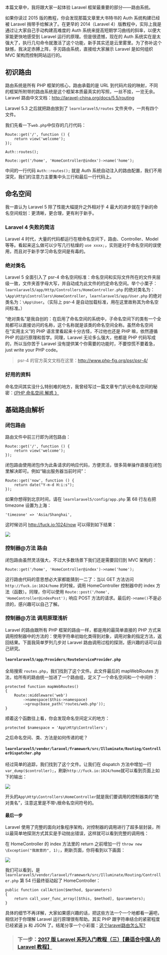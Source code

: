 本篇文章中，我将跟大家一起体验 Laravel 框架最重要的部分——路由系统。

如果你读过 2015 版的教程，你会发现那篇文章里大书特书的 Auth 系统构建已经被 Laravel 捎带手给解决了。在更早的 2014（Laravel 4）版教程中，实际上我是通过让大家自己手动构建高难度的 Auth 系统来提高短期学习曲线的斜率，以便大家能更快地感受到 Laravel 运行的原理。但是很遗憾，现在的 Auth 系统实在是太强大了，执行几句命令就激活了这个功能，新手其实还是云里雾里。为了弥补这个缺憾，我决定赤膊上阵，手刃路由系统，直接给大家展示 Laravel 是如何组织 MVC 架构而控制网站运行的。

## 初识路由
路由系统是所有 PHP 框架的核心，路由承载的是 URL 到代码片段的映射，不同的框架所附带的路由系统是这个框架本质最真实的写照，一丝不挂，一览无余。Laravel 路由中文文档：http://laravel-china.org/docs/5.5/routing

Laravel 5.3 之后就把路由放到了 `learnlaravel5/routes` 文件夹中，一共有四个文件。

我们先看一下`web.php`中仅存的几行代码：

```
Route::get('/', function () {
    return view('welcome');
});

Auth::routes();

Route::get('/home', 'HomeController@index')->name('home');
```

中间的一行代码 `Auth::routes();` 就是 Auth 系统自动注入的路由配置，我们不用深究，我们的注意力主要集中头三行和最后一行代码上。

## 命名空间
我一直认为 Laravel 5 除了性能大幅提升之外相对于 4 最大的进步就在于新的命名空间规划：更清晰，更合理，更有利于新手。

### Laravel 4 失败的简洁
Laravel 4 时代，大量的代码都运行在根命名空间下，路由、Controller、Model 等等。看起来这么做可以少写几行枯燥的 `use xxxx;`，实则是对于命名空间的误使用，而且对于新手学习命名空间是有毒的。

### 绝对类名
Laravel 5 全面引入了 psr-4 命名空间标准：命名空间和实际文件所在的文件夹层级一致，文件夹首字母大写，并自动成为此文件的约定命名空间。举个小栗子：`learnlaravel5/app/Http/Controllers/HomeController.php` 的绝对类名为：`\App\Http\Controllers\HomeController`，`learnlaravel5/app/User.php` 的绝对类名为：`\App\User`。（实际上 psr-4 是自动加载标准，用在这里故称其为命名空间标准。）

“绝对类名”是我自创的：在启用了命名空间的系统中，子命名空间下的类有一个全局都可以直接访问的名称，这个名称就是该类的命名空间全称。虽然命名空间在“实用主义”的 PHP 语言里看起来十分古怪，不过他也还是 PHP 嘛，依然遵循 PHP 的运行原理和哲学。同理，Laravel 无论多么强大，他都是 PHP 代码写成的，所以当你苦于 Laravel 没有提供某个你需要的功能时，不要惊慌不要着急，just write your PHP code。

> psr-4 的官方英文文档在这里：http://www.php-fig.org/psr/psr-4/

### 好用的资料
命名空间其实没什么特别难的地方，我曾经写过一篇文章专门扒光命名空间的秘密：[《PHP 命名空间 解惑 》](https://lvwenhan.com/php/401.html)

## 基础路由解析
### 闭包路由
路由文件中前三行即为闭包路由：

```
Route::get('/', function () {
    return view('welcome');
});
```

闭包路由使用闭包作为此条请求的响应代码，方便灵活，很多简单操作直接在闭包里解决即可。例如“输出服务器当前时间”：

```
Route::get('now', function () {
    return date("Y-m-d H:i:s");
});
```

如果你想得到北京时间，请在 `learnlaravel5/config/app.php` 第 68 行左右把 timezone 设置为上海：

```
'timezone' => 'Asia/Shanghai',
```

这时候访问 http://fuck.io:1024/now 可以得到如下结果：

![](https://camo.githubusercontent.com/69889b2255939c619864a22ade772bf2d079488e/687474703a2f2f716e2e6c7677656e68616e2e636f6d2f323031372d31312d30382d31353130313330333332313535352e6a7067)

### 控制器@方法 路由
闭包路由虽然灵活强大，不过大多数场景下我们还是需要回归到 MVC 架构的：

```
Route::get('/home', 'HomeController@index')->name('home');
```

这行路由代码的意思想必大家都能猜到一二了：当以 GET 方法访问 `http://fuck.io:1024/home` 的时候，调用 HomeController 控制器中的 index 方法（函数）。同理，你可以使用 `Route::post('/home', 'HomeController@indexPost');` 响应 POST 方法的请求。最后的`->name()`不是必须的，感兴趣可以自己了解。

### 控制器@方法 调用原理浅析
Laravel 的路由跟所有 PHP 框架的路由一样，都是用的最简单直接的 PHP 方式来调用控制器中的方法的：使用字符串初始化类得到对象，调用对象的指定方法，返回结果。下面我简单罗列几步对 Laravel 路由调用过程的探测，感兴趣的话可以自己研究。

#### `learnlaravel5/app/Providers/RouteServiceProvider.php`
全局搜索 `routes.php`，我们找到了这个文件。此文件最后的 mapWebRoutes 方法，给所有的路由统一加进了一个路由组，定义了一个命名空间和一个中间件：

```
protected function mapWebRoutes()
{
    Route::middleware('web')
        ->namespace($this->namespace)
        ->group(base_path('routes/web.php'));
}
```

顺着这个函数往上看，你会发现命名空间定义的地方：

```
protected $namespace = 'App\Http\Controllers';
```

之后命名空间、类、方法是如何传递的呢？

#### `learnlaravel5/vendor/laravel/framework/src/Illuminate/Routing/ControllerDispatcher.php`
经过简单的追踪，我们找到了这个文件。让我们在 dispatch 方法中增加一行 `var_dump($controller);`，刷新`http://fuck.io:1024/home`就可以看到页面上如下的输出：

![](https://camo.githubusercontent.com/0132db867ee307bc09dee6684f85529ddad17e55/687474703a2f2f716e2e6c7677656e68616e2e636f6d2f323031372d31312d30382d31353130313330383930323033342e6a7067)

开头的`App\Http\Controllers\HomeController`就是我们要调用的控制器类的“绝对类名”，注意这里是不带`\`根命名空间符号的。

#### 最后一步
Laravel 使用了完整的面向对象程序架构，对控制器的调用进行了超多层封装，所以最简单地探测方式其实是手动抛出错误，这样就可以看到完整的调用栈：

在 HomeController 的 index 方法里的 return 之前增加一行 `throw new \Exception("我故意的", 1);`，刷新页面，你将看到以下画面：

![](https://camo.githubusercontent.com/60d2333ed1a21c3d687cec319462fb9af8ff4dd6/687474703a2f2f716e2e6c7677656e68616e2e636f6d2f323031372d31312d30382d31353130313331303034383433362e6a70673f743d32)

我们可以看到，是 `learnlaravel5/vendor/laravel/framework/src/Illuminate/Routing/Controller.php` 第 54 行最终驱动起了 HomeController：

```
public function callAction($method, $parameters)
{
    return call_user_func_array([$this, $method], $parameters);
}
```

具体的细节不再详解，大家如果感兴趣的话，把这些方法一个一个地都看一遍吧，相信对于你理解 Laravel 运行原理很有帮助。其实 PHP 跟字符串结合的紧密程度已经紧逼 js 和 JSON 了。结尾分享一个小彩蛋：[这个laravel路由怎么写?](https://www.zhihu.com/question/31330386/answer/51544599)

> ### 下一步：[2017 版 Laravel 系列入门教程（三）【最适合中国人的 Laravel 教程】](https://github.com/johnlui/Learn-Laravel-5/issues/18)

